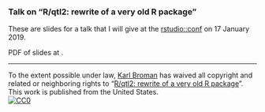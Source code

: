 ### Talk on &ldquo;R/qtl2: rewrite of a very old R package&rdquo;


These are slides for a talk that I will give at the
[rstudio::conf]() on 17 January 2019.

PDF of slides at <tbd>.

---

To the extent possible under law,
[Karl Broman](https://github.com/kbroman)
has waived all copyright and related or neighboring rights to
&ldquo;[R/qtl2: rewrite of a very old R package](https://github.com/kbroman/Talk_RStudio2019)&rdquo;.
This work is published from the United States.
<br/>
[![CC0](https://i.creativecommons.org/p/zero/1.0/88x31.png)](https://creativecommons.org/publicdomain/zero/1.0/)
